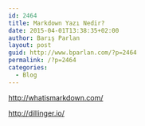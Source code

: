 ```yaml
---
id: 2464
title: Markdown Yazı Nedir?
date: 2015-04-01T13:38:35+02:00
author: Barış Parlan
layout: post
guid: http://www.bparlan.com/?p=2464
permalink: /?p=2464
categories:
  - Blog
---
```

<div class="ttr_start">
</div>

http://whatismarkdown.com/

http://dillinger.io/

<div class="ttr_end">
</div>